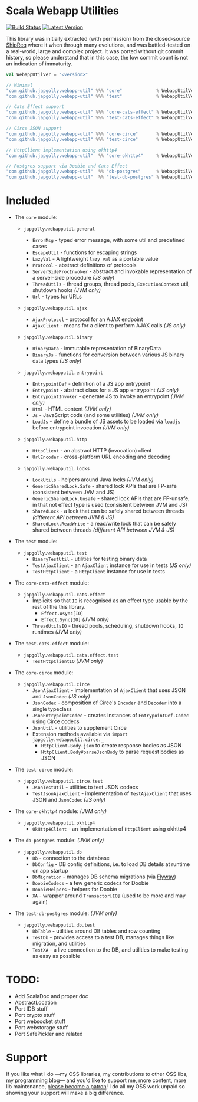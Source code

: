 # Scala Webapp Utilities
[![Build Status](https://travis-ci.org/japgolly/webapp-util.svg?branch=master)](https://travis-ci.org/japgolly/webapp-util)
[![Latest Version](https://maven-badges.herokuapp.com/maven-central/com.github.japgolly.webapp-util/protocol_2.13/badge.svg)](https://maven-badges.herokuapp.com/maven-central/com.github.japgolly.webapp-util/protocol_2.13)

This library was initially extracted (with permission) from the closed-source [ShipReq](https://blog.shipreq.com/about/)
where it when through many evolutions, and was battled-tested on a real-world, large and complex project.
It was ported without git commit history, so please understand that in this case,
the low commit count is not an indication of immaturity.

```scala
val WebappUtilVer = "<version>"

// Minimal
"com.github.japgolly.webapp-util" %%% "core"             % WebappUtilVer
"com.github.japgolly.webapp-util" %%% "test"             % WebappUtilVer % Test

// Cats Effect support
"com.github.japgolly.webapp-util" %%% "core-cats-effect" % WebappUtilVer
"com.github.japgolly.webapp-util" %%% "test-cats-effect" % WebappUtilVer % Test

// Circe JSON support
"com.github.japgolly.webapp-util" %%% "core-circe"       % WebappUtilVer
"com.github.japgolly.webapp-util" %%% "test-circe"       % WebappUtilVer % Test

// HttpClient implementation using okhttp4
"com.github.japgolly.webapp-util"  %% "core-okhttp4"     % WebappUtilVer

// Postgres support via Doobie and Cats Effect
"com.github.japgolly.webapp-util"  %% "db-postgres"      % WebappUtilVer
"com.github.japgolly.webapp-util"  %% "test-db-postgres" % WebappUtilVer % Test
```


# Included

* The `core` module:

  * `japgolly.webapputil.general`
    * `ErrorMsg` - typed error message, with some util and predefined cases
    * `EscapeUtil` - functions for escaping strings
    * `LazyVal` - A lightweight `lazy val` as a portable value
    * `Protocol` - abstract definitions of protocols
    * `ServerSideProcInvoker` - abstract and invokable representation of a server-side procedure *(JS only)*
    * `ThreadUtils` - thread groups, thread pools, `ExecutionContext` util, shutdown hooks  *(JVM only)*
    * `Url` - types for URLs

  * `japgolly.webapputil.ajax`
    * `AjaxProtocol` - protocol for an AJAX endpoint
    * `AjaxClient` - means for a client to perform AJAX calls *(JS only)*

  * `japgolly.webapputil.binary`
    * `BinaryData` - immutable representation of BinaryData
    * `BinaryJs` - functions for conversion between various JS binary data types *(JS only)*

  * `japgolly.webapputil.entrypoint`
    * `EntrypointDef` - definition of a JS app entrypoint
    * `Entrypoint` - abstract class for a JS app entrypoint *(JS only)*
    * `EntrypointInvoker` - generate JS to invoke an entrypoint *(JVM only)*
    * `Html` - HTML content *(JVM only)*
    * `Js` - JavaScript code (and some utilities) *(JVM only)*
    * `LoadJs` - define a bundle of JS assets to be loaded via `loadjs` before entrypoint invocation *(JVM only)*

  * `japgolly.webapputil.http`
    * `HttpClient` - an abstract HTTP (invocation) client
    * `UrlEncoder` - cross-platform URL encoding and decoding

  * `japgolly.webapputil.locks`
    * `LockUtils` - helpers around Java locks *(JVM only)*
    * `GenericSharedLock.Safe` - shared lock APIs that are FP-safe (consistent between JVM and JS)
    * `GenericSharedLock.Unsafe` - shared lock APIs that are FP-unsafe, in that not effect type is used (consistent between JVM and JS)
    * `SharedLock` - a lock that can be safely shared between threads *(different API between JVM & JS)*
    * `SharedLock.ReadWrite` - a read/write lock that can be safely shared between threads *(different API between JVM & JS)*

* The `test` module:
  * `japgolly.webapputil.test`
    * `BinaryTestUtil` - utilities for testing binary data
    * `TestAjaxClient` - an `AjaxClient` instance for use in tests *(JS only)*
    * `TestHttpClient` - a `HttpClient` instance for use in tests

* The `core-cats-effect` module:
  * `japgolly.webapputil.cats.effect`
    * Implicits so that `IO` is recognised as an effect type usable by the rest of the this library.
      * `Effect.Async[IO]`
      * `Effect.Sync[IO]` *(JVM only)*
    * `ThreadUtilsIO` - thread pools, scheduling, shutdown hooks, `IO` runtimes *(JVM only)*

* The `test-cats-effect` module:
  * `japgolly.webapputil.cats.effect.test`
    * `TestHttpClientIO` *(JVM only)*

* The `core-circe` module:
  * `japgolly.webapputil.circe`
    * `JsonAjaxClient` - implementation of `AjaxClient` that uses JSON and `JsonCodec` *(JS only)*
    * `JsonCodec` - composition of Circe's `Encoder` and `Decoder` into a single typeclass
    * `JsonEntrypointCodec` - creates instances of `EntrypointDef.Codec` using Circe codecs
    * `JsonUtil` - utilities to supplement Circe
    * Extension methods available via `import japgolly.webapputil.circe._`
      * `HttpClient.Body.json` to create response bodies as JSON
      * `HttpClient.Body#parseJsonBody` to parse request bodies as JSON

* The `test-circe` module:
  * `japgolly.webapputil.circe.test`
    * `JsonTestUtil` - utilities to test JSON codecs
    * `TestJsonAjaxClient` - implementation of `TestAjaxClient` that uses JSON and `JsonCodec` *(JS only)*

* The `core-okhttp4` module: *(JVM only)*
  * `japgolly.webapputil.okhttp4`
    * `OkHttp4Client` - an implementation of `HttpClient` using okhttp4

* The `db-postgres` module: *(JVM only)*
  * `japgolly.webapputil.db`
    * `Db` - connection to the database
    * `DbConfig` - DB config definitions, i.e. to load DB details at runtime on app startup
    * `DbMigration` - manages DB schema migrations (via [Flyway](https://flywaydb.org))
    * `DoobieCodecs` - a few generic codecs for Doobie
    * `DoobieHelpers` - helpers for Doobie
    * `XA` - wrapper around `Transactor[IO]` (used to be more and may again)

* The `test-db-postgres` module: *(JVM only)*
  * `japgolly.webapputil.db.test`
    * `DbTable` - utilities around DB tables and row counting
    * `TestDb` - provides access to a test DB, manages things like migration, and utilities
    * `TestXA` - a live connection to the DB, and utilities to make testing as easy as possible

# TODO:

* Add ScalaDoc and proper doc
* AbstractLocation
* Port IDB stuff
* Port crypto stuff
* Port websocket stuff
* Port webstorage stuff
* Port SafePickler and related


# Support
If you like what I do
—my OSS libraries, my contributions to other OSS libs, [my programming blog](https://japgolly.blogspot.com)—
and you'd like to support me, more content, more lib maintenance, [please become a patron](https://www.patreon.com/japgolly)!
I do all my OSS work unpaid so showing your support will make a big difference.
